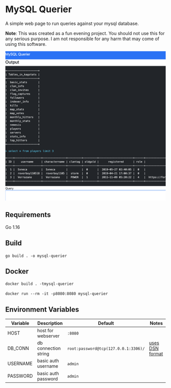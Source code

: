 # MySQL Querier

A simple web page to run queries against your mysql database.

**Note**: This was created as a fun evening project. You should not use this for any serious purpose. I am not responsible for any harm that may come of using this software.

![Screenshot](media/screenshot.png?raw=true)

## Requirements 

Go 1.16

## Build

`go build . -o mysql-querier`

## Docker

`docker build . -tmysql-querier`

`docker run --rm -it -p8080:8080 mysql-querier`

## Environment Variables

| Variable | Description | Default | Notes |
| -------- | ----------- | ------- | ----- |
| HOST | host for webserver | `:8080` | |
| DB_CONN | db connection string | `root:password@tcp(127.0.0.1:3306)/`| [uses DSN format](https://github.com/go-sql-driver/mysql#dsn-data-source-name) |
| USERNAME | basic auth username | `admin` | |
| PASSWORD | basic auth password | `admin` | |
